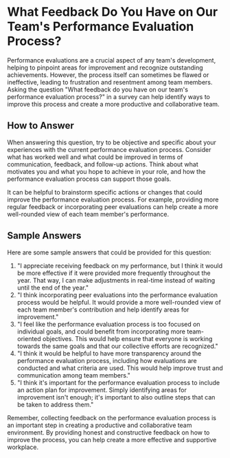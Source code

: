 # What Feedback Do You Have on Our Team's Performance Evaluation Process?

Performance evaluations are a crucial aspect of any team's development, helping to pinpoint areas for improvement and recognize outstanding achievements. However, the process itself can sometimes be flawed or ineffective, leading to frustration and resentment among team members. Asking the question "What feedback do you have on our team's performance evaluation process?" in a survey can help identify ways to improve this process and create a more productive and collaborative team.

## How to Answer

When answering this question, try to be objective and specific about your experiences with the current performance evaluation process. Consider what has worked well and what could be improved in terms of communication, feedback, and follow-up actions. Think about what motivates you and what you hope to achieve in your role, and how the performance evaluation process can support those goals.

It can be helpful to brainstorm specific actions or changes that could improve the performance evaluation process. For example, providing more regular feedback or incorporating peer evaluations can help create a more well-rounded view of each team member's performance.

## Sample Answers

Here are some sample answers that could be provided for this question:

1. "I appreciate receiving feedback on my performance, but I think it would be more effective if it were provided more frequently throughout the year. That way, I can make adjustments in real-time instead of waiting until the end of the year."
2. "I think incorporating peer evaluations into the performance evaluation process would be helpful. It would provide a more well-rounded view of each team member's contribution and help identify areas for improvement."
3. "I feel like the performance evaluation process is too focused on individual goals, and could benefit from incorporating more team-oriented objectives. This would help ensure that everyone is working towards the same goals and that our collective efforts are recognized."
4. "I think it would be helpful to have more transparency around the performance evaluation process, including how evaluations are conducted and what criteria are used. This would help improve trust and communication among team members."
5. "I think it's important for the performance evaluation process to include an action plan for improvement. Simply identifying areas for improvement isn't enough; it's important to also outline steps that can be taken to address them."

Remember, collecting feedback on the performance evaluation process is an important step in creating a productive and collaborative team environment. By providing honest and constructive feedback on how to improve the process, you can help create a more effective and supportive workplace.
